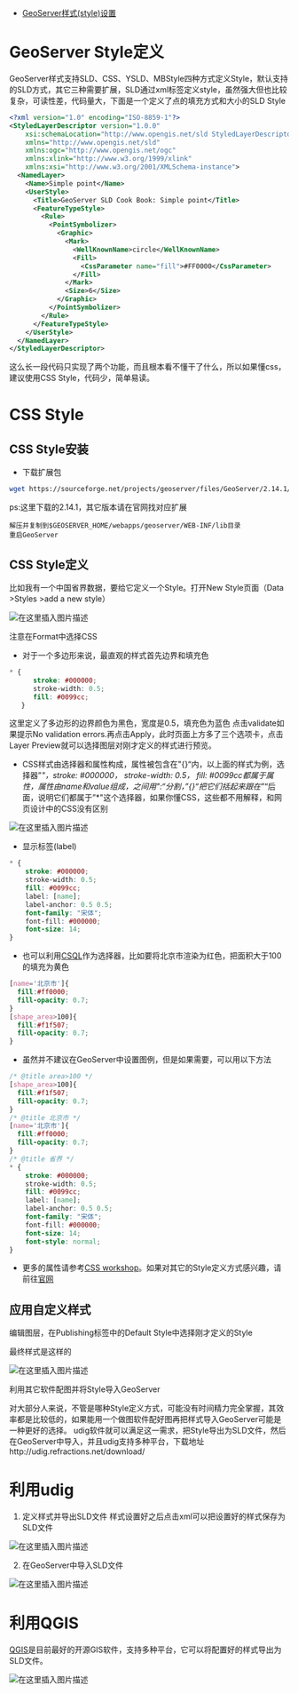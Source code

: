 - [GeoServer样式(style)设置](https://blog.csdn.net/xtfge0915/article/details/85175094)



# GeoServer Style定义

GeoServer样式支持SLD、CSS、YSLD、MBStyle四种方式定义Style，默认支持的SLD方式，其它三种需要扩展，SLD通过xml标签定义style，虽然强大但也比较复杂，可读性差，代码量大，下面是一个定义了点的填充方式和大小的SLD Style

```xml
<?xml version="1.0" encoding="ISO-8859-1"?>
<StyledLayerDescriptor version="1.0.0"
    xsi:schemaLocation="http://www.opengis.net/sld StyledLayerDescriptor.xsd"
    xmlns="http://www.opengis.net/sld"
    xmlns:ogc="http://www.opengis.net/ogc"
    xmlns:xlink="http://www.w3.org/1999/xlink"
    xmlns:xsi="http://www.w3.org/2001/XMLSchema-instance">
  <NamedLayer>
    <Name>Simple point</Name>
    <UserStyle>
      <Title>GeoServer SLD Cook Book: Simple point</Title>
      <FeatureTypeStyle>
        <Rule>
          <PointSymbolizer>
            <Graphic>
              <Mark>
                <WellKnownName>circle</WellKnownName>
                <Fill>
                  <CssParameter name="fill">#FF0000</CssParameter>
                </Fill>
              </Mark>
              <Size>6</Size>
            </Graphic>
          </PointSymbolizer>
        </Rule>
      </FeatureTypeStyle>
    </UserStyle>
  </NamedLayer>
</StyledLayerDescriptor>
```

这么长一段代码只实现了两个功能，而且根本看不懂干了什么，所以如果懂css，建议使用CSS Style，代码少，简单易读。

# CSS Style

## CSS Style安装

- 下载扩展包

```bash
wget https://sourceforge.net/projects/geoserver/files/GeoServer/2.14.1/extensions/geoserver-2.14.1-css-plugin.zip
```

ps:这里下载的2.14.1，其它版本请在官网找对应扩展

    解压并复制到$GEOSERVER_HOME/webapps/geoserver/WEB-INF/lib目录
    重启GeoServer

## CSS Style定义

比如我有一个中国省界数据，要给它定义一个Style。打开New Style页面（Data >Styles >add a new style）


![在这里插入图片描述](https://img-blog.csdnimg.cn/20181221215839508.png?x-oss-process=image/watermark,type_ZmFuZ3poZW5naGVpdGk,shadow_10,text_aHR0cHM6Ly9ibG9nLmNzZG4ubmV0L3h0ZmdlMDkxNQ==,size_16,color_FFFFFF,t_70)

注意在Format中选择CSS

- 对于一个多边形来说，最直观的样式首先边界和填充色

```css
* {
      stroke: #000000;
      stroke-width: 0.5;
      fill: #0099cc;
   }
```

这里定义了多边形的边界颜色为黑色，宽度是0.5，填充色为蓝色
点击validate如果提示No validation errors.再点击Apply，此时页面上方多了三个选项卡，点击Layer Preview就可以选择图层对刚才定义的样式进行预览。

- CSS样式由选择器和属性构成，属性被包含在"{}“内，以上面的样式为例，选择器”*"，stroke: #000000， stroke-width: 0.5， fill: #0099cc都属于属性，属性由name和value组成，之间用":“分割，”{}“把它们括起来跟在”*“后面，说明它们都属于”*"这个选择器，如果你懂CSS，这些都不用解释，和网页设计中的CSS没有区别

![在这里插入图片描述](https://img-blog.csdnimg.cn/20181221220805645.png?x-oss-process=image/watermark,type_ZmFuZ3poZW5naGVpdGk,shadow_10,text_aHR0cHM6Ly9ibG9nLmNzZG4ubmV0L3h0ZmdlMDkxNQ==,size_16,color_FFFFFF,t_70)

- 显示标签(label)

```css
* {
    stroke: #000000;
    stroke-width: 0.5;
    fill: #0099cc;
    label: [name];
    label-anchor: 0.5 0.5;
    font-family: "宋体";
    font-fill: #000000;
    font-size: 14;
}
```

- 也可以利用[CSQL](https://docs.geoserver.org/stable/en/user/tutorials/cql/cql_tutorial.html)作为选择器，比如要将北京市渲染为红色，把面积大于100的填充为黄色

```css
[name='北京市']{
  fill:#ff0000;
  fill-opacity: 0.7;
}
[shape_area>100]{
  fill:#f1f507;
  fill-opacity: 0.7;
}
```

- 虽然并不建议在GeoServer中设置图例，但是如果需要，可以用以下方法

```css
/* @title area>100 */
[shape_area>100]{
  fill:#f1f507;
  fill-opacity: 0.7;
} 
/* @title 北京市 */
[name='北京市']{
  fill:#ff0000;
  fill-opacity: 0.7;
}
/* @title 省界 */
* {
	stroke: #000000;
	stroke-width: 0.5;
	fill: #0099cc;
	label: [name];
	label-anchor: 0.5 0.5;
	font-family: "宋体";
	font-fill: #000000;
	font-size: 14;
	font-style: normal;
}
```

- 更多的属性请参考[CSS workshop](https://docs.geoserver.org/stable/en/user/styling/workshop/index.html)。如果对其它的Style定义方式感兴趣，请前往[官网](https://docs.geoserver.org/stable/en/user/styling/index.html#styling)

## 应用自定义样式

编辑图层，在Publishing标签中的Default Style中选择刚才定义的Style

最终样式是这样的

![在这里插入图片描述](https://img-blog.csdnimg.cn/20181221234556778.png?x-oss-process=image/watermark,type_ZmFuZ3poZW5naGVpdGk,shadow_10,text_aHR0cHM6Ly9ibG9nLmNzZG4ubmV0L3h0ZmdlMDkxNQ==,size_16,color_FFFFFF,t_70)

利用其它软件配图并将Style导入GeoServer

对大部分人来说，不管是哪种Style定义方式，可能没有时间精力完全掌握，其效率都是比较低的，如果能用一个做图软件配好图再把样式导入GeoServer可能是一种更好的选择。
udig软件就可以满足这一需求，把Style导出为SLD文件，然后在GeoServer中导入，并且udig支持多种平台，下载地址http://udig.refractions.net/download/

# 利用udig

1. 定义样式并导出SLD文件
   样式设置好之后点击xml可以把设置好的样式保存为SLD文件

![在这里插入图片描述](https://img-blog.csdnimg.cn/20181222002755447.png?x-oss-process=image/watermark,type_ZmFuZ3poZW5naGVpdGk,shadow_10,text_aHR0cHM6Ly9ibG9nLmNzZG4ubmV0L3h0ZmdlMDkxNQ==,size_16,color_FFFFFF,t_70)

2. 在GeoServer中导入SLD文件

![在这里插入图片描述](https://img-blog.csdnimg.cn/20181222003309449.png?x-oss-process=image/watermark,type_ZmFuZ3poZW5naGVpdGk,shadow_10,text_aHR0cHM6Ly9ibG9nLmNzZG4ubmV0L3h0ZmdlMDkxNQ==,size_16,color_FFFFFF,t_70)

# 利用QGIS

[QGIS](https://qgis.org/en/site/forusers/download.html)是目前最好的开源GIS软件，支持多种平台，它可以将配置好的样式导出为SLD文件。

![在这里插入图片描述](https://img-blog.csdnimg.cn/20181222005108505.png?x-oss-process=image/watermark,type_ZmFuZ3poZW5naGVpdGk,shadow_10,text_aHR0cHM6Ly9ibG9nLmNzZG4ubmV0L3h0ZmdlMDkxNQ==,size_16,color_FFFFFF,t_70)